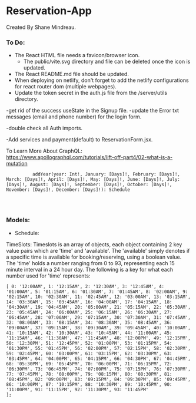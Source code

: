 # Reservation-App
Created By Shane Mindreau.


### To Do:
- The React HTML file needs a favicon/browser icon.
    - The public/vite.svg directory and file can be deleted once the icon is updated.
- The React README.md file should be updated.
- When deploying on netlify, don't forget to add the netlify configurations for react router dom (multiple webpages).
- Update the token secret in the auth.js file from the /server/utils directory.

-get rid of the success useState in the Signup file.
-update the Error txt messages (email and phone number) for the login form.

-double check all Auth imports.

-Add services and payment(default) to ReservationForm.jsx.

To Learn More About GraphQL:
https://www.apollographql.com/tutorials/lift-off-part4/02-what-is-a-mutation

```
          addYear(year: Int!, January: [Days]!, February: [Days]!, March: [Days]!, April: [Days]!, May: [Days]!, June: [Days]!, July: [Days]!, August: [Days]!, September: [Days]!, October: [Days]!, November: [Days]!, December: [Days]!): Schedule

          
  
```

### Models:

- Schedule:

TimeSlots: Timeslots is an array of objects, each object containing 2 key value pairs which are 'time' and 'available'. The 'available' simply denotes if a specific time is available for booking/reserving, using a boolean value. The 'time' holds a number ranging from 0 to 93, representing each 15 minute interval in a 24 hour day. The following is a key for what each number used for 'time' represents:
```
[ 0: '12:00AM', 1: '12:15AM', 2: '12:30AM', 3: '12:45AM', 4: '01:00AM', 5: '01:15AM', 6: '01:30AM', 7: '01:45AM', 8: '02:00AM', 9: '02:15AM', 10: '02:30AM', 11: '02:45AM', 12: '03:00AM', 13: '03:15AM', 14: '03:30AM', 15: '03:45AM', 16: '04:00AM', 17: '04:15AM', 18: '04:30AM', 19: '04:45AM', 20: '05:00AM', 21: '05:15AM', 22: '05:30AM', 23: '05:45AM', 24: '06:00AM', 25: '06:15AM', 26: '06:30AM', 27: '06:45AM', 28: '07:00AM', 29: '07:15AM', 30: '07:30AM', 31: '07:45AM', 32: '08:00AM', 33: '08:15AM', 34: '08:30AM', 35: '08:45AM', 36: '09:00AM', 37: '09:15AM', 38: '09:30AM', 39: '09:45AM', 40: '10:00AM', 41: '10:15AM', 42: '10:30AM', 43: '10:45AM', 44: '11:00AM', 45: '11:15AM', 46: '11:30AM', 47: '11:45AM', 48: '12:00PM', 49: '12:15PM', 50: '12:30PM', 51: '12:45PM', 52: '01:00PM', 53: '01:15PM', 54: '01:30PM', 55: '01:45PM', 56: '02:00PM', 57: '02:15PM', 58: '02:30PM', 59: '02:45PM', 60: '03:00PM', 61: '03:15PM', 62: '03:30PM', 63: '03:45PM', 64: '04:00PM', 65: '04:15PM', 66: '04:30PM', 67: '04:45PM', 68: '05:30PM', 69: '05:45PM', 70: '06:00PM', 71: '06:15PM', 72: '06:30PM', 73: '06:45PM', 74: '07:00PM', 75: '07:15PM', 76: '07:30PM', 77: '07:45PM', 78: '08:00PM', 79: '08:15PM', 80: '08:30PM', 81: '08:45PM', 82: '09:00PM', 83: '09:15PM', 84: '09:30PM', 85: '09:45PM', 86: '10:00PM', 87: '10:15PM', 88: '10:30PM', 89: '10:45PM', 90: '11:00PM', 91: '11:15PM', 92: '11:30PM', 93: '11:45PM'
];
```